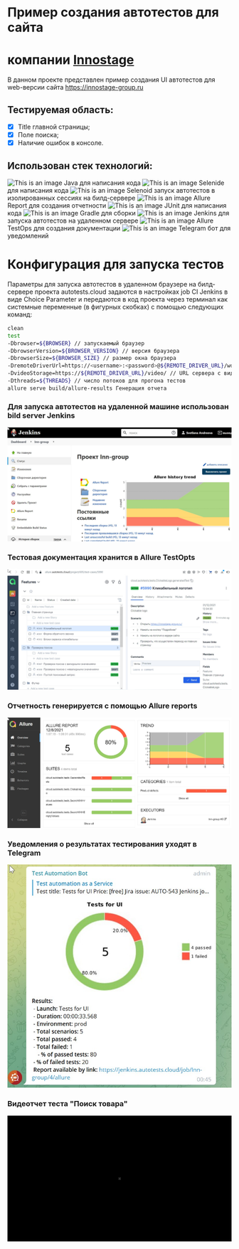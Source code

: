 # Пример создания автотестов для сайта
# компании [Innostage](https://innostage-group.ru/)

В данном проекте представлен пример создания UI автотестов для web-версии сайта
https://innostage-group.ru
## Тестируемая область:

- [x] Title главной страницы;
- [x] Поле поиска;
- [x] Наличие ошибок в консоле.

## Использован стек технологий:

<img alt="This is an image" height="40" src="https://starchenkov.pro/qa-guru/img/skills/Java.svg" width="40"/> Java для написания кода
<img alt="This is an image" height="40" src="https://starchenkov.pro/qa-guru/img/skills/Selenide.svg" width="40"/> Selenide для написания кода
<img alt="This is an image" height="40" src="https://starchenkov.pro/qa-guru/img/skills/Selenoid.svg" width="40"/> Selenoid запуск автотестов в изолированных сессиях на билд-сервере
<img alt="This is an image" height="40" src="https://starchenkov.pro/qa-guru/img/skills/Allure_Report.svg" width="40"/> Allure Report для создания отчетности
<img alt="This is an image" height="40" src="https://starchenkov.pro/qa-guru/img/skills/JUnit5.svg" width="40"/> JUnit для написания кода
<img alt="This is an image" height="40" src="https://starchenkov.pro/qa-guru/img/skills/Gradle.svg" width="40"/> Gradle для сборки
<img alt="This is an image" height="40" src="https://starchenkov.pro/qa-guru/img/skills/Jenkins.svg" width="40"/> Jenkins для запуска автотестов на удаленном сервере
<img alt="This is an image" height="40" src="https://starchenkov.pro/qa-guru/img/skills/Allure_EE.svg" width="40"/> Allure TestOps для создания документации
<img alt="This is an image" height="40" src="https://starchenkov.pro/qa-guru/img/skills/Telegram.svg" width="40"/> Telegram бот для уведомлений

# Конфигурация для запуска тестов
Параметры для запуска автотестов в удаленном браузере на билд-сервере проекта
autotests.cloud задаются в настройках job CI Jenkins в виде Choice Parameter
и передаются в код проекта через терминал как системные переменные (в фигурных скобках) с помощью следующих команд:

```bash
clean
test
-Dbrowser=${BROWSER} // запускаемый браузер
-DbrowserVersion=${BROWSER_VERSION} // версия браузера
-DbrowserSize=${BROWSER_SIZE} // размер окна браузера
-DremoteDriverUrl=https://<username>:<password>@${REMOTE_DRIVER_URL}/wd/hub/ // URL сервера, на котором запускаются тесты
-DvideoStorage=https://${REMOTE_DRIVER_URL}/video/ // URL сервера с видеофайлами выполнения тестов
-Dthreads=${THREADS} // число потоков для прогона тестов
allure serve build/allure-results Генерация отчета
```
### Для запуска автотестов на удаленной машине использован bild server Jenkins
![image](src/test/resources/files/Jenkins.jpg)
### Тестовая документация хранится в Allure TestOpts
![image](src/test/resources/files/AllureTestOps.jpg)
### Отчетность генерируется с помощью Allure reports
![image](src/test/resources/files/Allure.jpg)
### Уведомления о результатах тестирования уходят в Telegram
![image](src/test/resources/files/Telegram.jpg)
### Видеотчет теста "Поиск товара"
![image](src/test/resources/files/Gif.gif)
